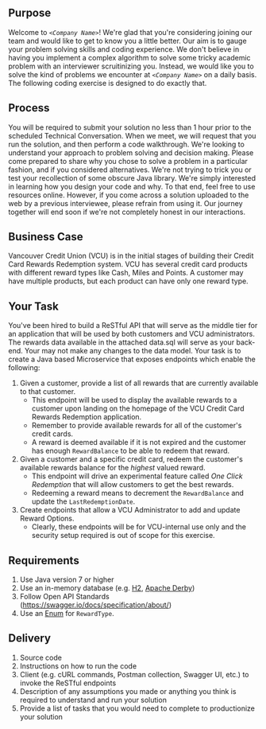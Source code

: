 ## Purpose

Welcome to *`<Company Name>`*! We're glad that you're considering joining our team and would like to get to know you a little better. Our aim is to gauge your problem solving skills and coding experience. We don't believe in having you implement a complex algorithm to solve some tricky academic problem with an interviewer scruitinizing you. Instead, we would like you to solve the kind of problems we encounter at *`<Company Name>`* on a daily basis. The following coding exercise is designed to do exactly that.
  
## Process

You will be required to submit your solution no less than 1 hour prior to the scheduled Technical Conversation. When we meet, we will request that you run the solution, and then perform a code walkthrough. We're looking to understand your approach to problem solving and decision making. Please come prepared to share why you chose to solve a problem in a particular fashion, and if you considered alternatives. We're not trying to trick you or test your recollection of some obscure Java library. We're simply interested in learning how you design your code and why. To that end, feel free to use resources online. However, if you come across a solution uploaded to the web by a previous interviewee, please refrain from using it. Our journey together will end soon if we're not completely honest in our interactions.

## Business Case

Vancouver Credit Union (VCU) is in the initial stages of building their Credit Card Rewards Redemption system. VCU has several credit card products with different reward types like Cash, Miles and Points. A customer may have multiple products, but each product can have only one reward type. 

## Your Task

You've been hired to build a ReSTful API that will serve as the middle tier for an application that will be used by both customers and VCU administrators. The rewards data available in the attached data.sql will serve as your back-end. Your may not make any changes to the data model. Your task is to create a Java based Microservice that exposes endpoints which enable the following:

1. Given a customer, provide a list of all rewards that are currently available to that customer.
   - This endpoint will be used to display the available rewards to a customer upon landing on the homepage of the VCU Credit Card Rewards Redemption application.
   - Remember to provide available rewards for all of the customer's credit cards.
   - A reward is deemed available if it is not expired and the customer has enough `RewardBalance` to be able to redeem that reward.
1. Given a customer and a specific credit card, redeem the customer's available rewards balance for the *_highest_* valued reward.
   - This endpoint will drive an experimental feature called _One Click Redemption_ that will allow customers to get the best rewards.
   - Redeeming a reward means to decrement the `RewardBalance` and update the `LastRedemptionDate`.
1. Create endpoints that allow a VCU Administrator to add and update Reward Options.
   - Clearly, these endpoints will be for VCU-internal use only and the security setup required is out of scope for this exercise. 

## Requirements
1. Use Java version 7 or higher
1. Use an in-memory database (e.g. [H2](https://www.h2database.com/html/main.html), [Apache Derby](https://db.apache.org/derby/))
1. Follow Open API Standards (https://swagger.io/docs/specification/about/)
1. Use an [Enum](https://docs.oracle.com/javase/tutorial/java/javaOO/enum.html) for `RewardType`.

## Delivery
1. Source code
1. Instructions on how to run the code
1. Client (e.g. cURL commands, Postman collection, Swagger UI, etc.) to invoke the ReSTful endpoints
1. Description of any assumptions you made or anything you think is required to understand and run your solution
1. Provide a list of tasks that you would need to complete to productionize your solution
